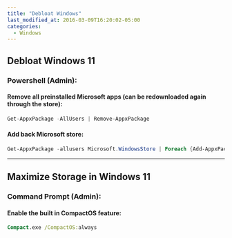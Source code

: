 ```yaml
---
title: "Debloat Windows"
last_modified_at: 2016-03-09T16:20:02-05:00
categories:
  - Windows
---
```


## Debloat Windows 11

### Powershell (Admin):

#### Remove all preinstalled Microsoft apps (can be redownloaded again through the store):

```powershell
Get-AppxPackage -AllUsers | Remove-AppxPackage
```

#### Add back Microsoft store:

```powershell
Get-AppxPackage -allusers Microsoft.WindowsStore | Foreach {Add-AppxPackage -DisableDevelopmentMode -Register "$($_.InstallLocation)\AppXManifest.xml"}
```

<hr>

## Maximize Storage in Windows 11

### Command Prompt (Admin):

#### Enable the built in CompactOS feature:

```cmd
Compact.exe /CompactOS:always
```